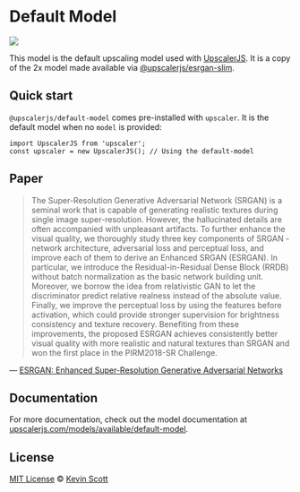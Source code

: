 # Default Model

[![](https://data.jsdelivr.com/v1/package/npm/@upscalerjs/default-model/badge)](https://www.jsdelivr.com/package/npm/@upscalerjs/default-model)

This model is the default upscaling model used with [UpscalerJS](https://upscalerjs.com). It is a copy of the 2x model made available via [@upscalerjs/esrgan-slim](https://upscalerjs.com/models/available/esrgan-slim).

## Quick start

`@upscalerjs/default-model` comes pre-installed with `upscaler`. It is the default model when no `model` is provided:

```
import UpscalerJS from 'upscaler';
const upscaler = new UpscalerJS(); // Using the default-model
```

## Paper

> The Super-Resolution Generative Adversarial Network (SRGAN) is a seminal work that is capable of generating realistic textures during single image super-resolution. However, the hallucinated details are often accompanied with unpleasant artifacts. To further enhance the visual quality, we thoroughly study three key components of SRGAN - network architecture, adversarial loss and perceptual loss, and improve each of them to derive an Enhanced SRGAN (ESRGAN). In particular, we introduce the Residual-in-Residual Dense Block (RRDB) without batch normalization as the basic network building unit. Moreover, we borrow the idea from relativistic GAN to let the discriminator predict relative realness instead of the absolute value. Finally, we improve the perceptual loss by using the features before activation, which could provide stronger supervision for brightness consistency and texture recovery. Benefiting from these improvements, the proposed ESRGAN achieves consistently better visual quality with more realistic and natural textures than SRGAN and won the first place in the PIRM2018-SR Challenge.

&mdash; [ESRGAN: Enhanced Super-Resolution Generative Adversarial Networks](https://arxiv.org/abs/1809.00219)

## Documentation

For more documentation, check out the model documentation at [upscalerjs.com/models/available/default-model](https://upscalerjs.com/models/available/default-model).

## License

[MIT License](https://oss.ninja/mit/developit/) © [Kevin Scott](https://thekevinscott.com)
